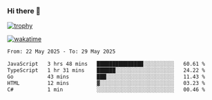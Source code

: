 ### Hi there 👋

[![trophy](https://github-profile-trophy.vercel.app/?username=cxnky&theme=dracula)](https://github.com/ryo-ma/github-profile-trophy)

[![wakatime](https://wakatime.com/badge/user/1c39c599-5497-41b9-a5be-2c4676e7fd23.svg)](https://wakatime.com/@1c39c599-5497-41b9-a5be-2c4676e7fd23)
<!--START_SECTION:waka-->

```txt
From: 22 May 2025 - To: 29 May 2025

JavaScript   3 hrs 48 mins   ███████████████░░░░░░░░░░   60.61 %
TypeScript   1 hr 31 mins    ██████░░░░░░░░░░░░░░░░░░░   24.22 %
Go           43 mins         ███░░░░░░░░░░░░░░░░░░░░░░   11.43 %
HTML         12 mins         ▓░░░░░░░░░░░░░░░░░░░░░░░░   03.23 %
C#           1 min           ░░░░░░░░░░░░░░░░░░░░░░░░░   00.46 %
```

<!--END_SECTION:waka-->

